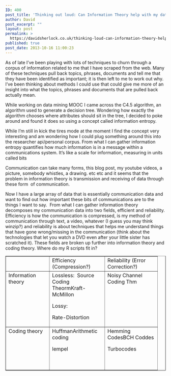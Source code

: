 ```yaml
---
ID: 400
post_title: 'Thinking out loud: Can Information Theory help with my datamining?'
author: David
post_excerpt: ""
layout: post
permalink: >
  https://davidsherlock.co.uk/thinking-loud-can-information-theory-help-datamining/
published: true
post_date: 2013-10-16 11:00:23
---
```

As of late I’ve been playing with lots of techniques to churn through a corpus of information related to me that I have scraped from the web. Many of these techniques pull back topics, phrases, documents and tell me that they have been identified as important; it is then left to me to work out why. I’ve been thinking about methods I could use that could give me more of an insight into what the topics, phrases and documents that are pulled back actually mean.

While working on data mining MOOC I came across the C4.5 algorithm, an algorithm used to generate a decision tree. Wondering how exactly the algorithm chooses where attributes should sit in the tree, I decided to poke around and found it does so using a concept called information entropy.

While I’m still in kick the tires mode at the moment I find the concept very interesting and am wondering how I could plug something around this into the researcher api/personal corpus. From what I can gather information entropy quantifies how much information is in a message within a communications system. It’s like a scale for information, measuring in units called bits

Communication can take many forms, this blog post, my youtube videos, a picture, somebody whistles, a drawing. etc etc and it seems that the problem in information theory is transmission and receiving of data through these form  of communication.

Now I have a large array of data that is essentially communication data and want to find out how important these bits of communications are to the things I want to say.  From what I can gather information theory decomposes my communication data into two fields, efficient and reliability. Efficiency is how the communication is compressed, is my method of communication through text, a video, whatever (I guess you may think winzip?) and reliability is about techniques that helps me understand things that have gone wrong/missing in the communication (think about the technologies that let you watch a DVD even after your little sister has scratched it). These fields are broken up further into information theory and coding theory. Where do my R scripts fit in?
<table border="1" cellspacing="0" cellpadding="0">
<tbody>
<tr>
<td valign="top" width="120"></td>
<td valign="top" width="157">Efficiency (Compression?)</td>
<td valign="top" width="149">Reliability (Error Correction?)</td>
</tr>
<tr>
<td valign="top" width="120">Information theory</td>
<td valign="top" width="157">Lossless:  Source Coding TheormKraft-McMillon

Lossy:

Rate-Distortion</td>
<td valign="top" width="149">Noisy Channel Coding Thm</td>
</tr>
<tr>
<td valign="top" width="120">Coding theory</td>
<td valign="top" width="157">HuffmanArithmetic coding

lempel

&nbsp;</td>
<td valign="top" width="149">Hemming CodesBCH Coddes

Turbocodes</td>
</tr>
</tbody>
</table>
&nbsp;